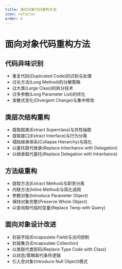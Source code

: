 ```yaml
---
title: 面向对象代码重构方法
icon: refactor
order: 6
---
```


# 面向对象代码重构方法

## 代码异味识别

- 重复代码(Duplicated Code)的识别与处理
- 过长方法(Long Method)的分解策略
- 过大类(Large Class)的拆分技术
- 过多参数(Long Parameter List)的优化
- 发散式变化(Divergent Change)与集中修改

## 类层次结构重构

- 提取超类(Extract Superclass)与共性抽取
- 提取接口(Extract Interface)与行为分离
- 塌陷继承体系(Collapse Hierarchy)与简化
- 以委托取代继承(Replace Inheritance with Delegation)
- 以继承取代委托(Replace Delegation with Inheritance)

## 方法级重构

- 提取方法(Extract Method)与职责分离
- 内联方法(Inline Method)与简化调用
- 参数对象(Introduce Parameter Object)
- 保持对象完整(Preserve Whole Object)
- 以查询取代临时变量(Replace Temp with Query)

## 面向对象设计改进

- 封装字段(Encapsulate Field)与访问控制
- 封装集合(Encapsulate Collection)
- 以类取代类型码(Replace Type Code with Class)
- 以状态/策略取代条件逻辑
- 引入空对象(Introduce Null Object)模式
